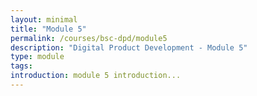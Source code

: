 ```yaml
---
layout: minimal
title: "Module 5"
permalink: /courses/bsc-dpd/module5
description: "Digital Product Development - Module 5"
type: module
tags:
introduction: module 5 introduction...
---
```


